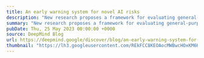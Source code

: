 ```yaml
---
title: An early warning system for novel AI risks
description: "New research proposes a framework for evaluating general-purpose models against novel threats"
summary: "New research proposes a framework for evaluating general-purpose models against novel threats"
pubDate: Thu, 25 May 2023 00:00:00 +0000
source: DeepMind Blog
url: https://deepmind.google/discover/blog/an-early-warning-system-for-novel-ai-risks/
thumbnail: "https://lh3.googleusercontent.com/REkFCC8KEOAocMWBwcHOxKM6K2zRs_qpMeUhnmHYkkGSbPPCLRhPDluhoZzx2k6_b4XvgZmhUqeuko9BXZZIPLmGR1q4BycDjLuDFQ5G5FDYPKD0x08=w1200-h630-n-nu"
---
```



